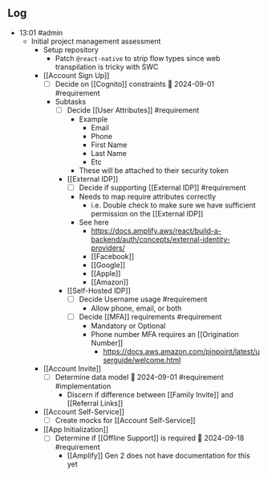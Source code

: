## Log
- 13:01 #admin
	- Initial project management assessment
		- Setup repository
			- Patch `@react-native` to strip flow types since web transpilation is tricky with SWC
		- [[Account Sign Up]]
			- [ ] Decide on [[Cognito]] constraints 📅 2024-09-01 #requirement 
			- Subtasks
				- [ ] Decide [[User Attributes]] #requirement 
					- Example
						- Email
						- Phone
						- First Name
						- Last Name
						- Etc
					- These will be attached to their security token
				- [[External IDP]]
					- [ ] Decide if supporting [[External IDP]] #requirement 
					- Needs to map require attributes correctly
						- i.e. Double check to make sure we have sufficient permission on the [[External IDP]]
					- See here
						- https://docs.amplify.aws/react/build-a-backend/auth/concepts/external-identity-providers/
						-  [[Facebook]]
						-  [[Google]]
						- [[Apple]]
						- [[Amazon]]
				- [[Self-Hosted IDP]]
					- [ ] Decide Username usage #requirement 
						- Allow phone, email, or both
					- [ ] Decide [[MFA]] requirements #requirement 
						- Mandatory or Optional
						- Phone number MFA requires an [[Origination Number]]
							- https://docs.aws.amazon.com/pinpoint/latest/userguide/welcome.html
		- [[Account Invite]]
			- [ ] Determine data model 📅 2024-09-01 #requirement #implementation
				- Discern if difference between [[Family Invite]] and [[Referral Links]]
		- [[Account Self-Service]]
			- [ ] Create mocks for [[Account Self-Service]]
		- [[App Initialization]]
			- [ ] Determine if [[Offline Support]] is required 📅 2024-09-18 #requirement 
				- [[Amplify]] Gen 2 does not have documentation for this yet